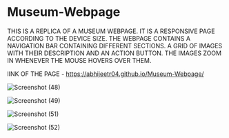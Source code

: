 # Museum-Webpage
THIS IS A REPLICA OF A MUSEUM WEBPAGE. IT IS A RESPONSIVE PAGE ACCORDING TO THE DEVICE SIZE. THE WEBPAGE CONTAINS A NAVIGATION BAR CONTAINING DIFFERENT SECTIONS. A GRID OF IMAGES WITH THEIR DESCRIPTION AND AN ACTION BUTTON.
THE IMAGES ZOOM IN WHENEVER THE MOUSE HOVERS OVER THEM. 

lINK OF THE PAGE - https://abhijeetr04.github.io/Museum-Webpage/

![Screenshot (48)](https://github.com/AbhijeetR04/Museum-Webpage/assets/119820879/d556b73d-2e45-49db-8c52-df172518ff5a)

![Screenshot (49)](https://github.com/AbhijeetR04/Museum-Webpage/assets/119820879/f79ce6b5-9ca0-4961-a88c-06b5ead5b6b8)

![Screenshot (51)](https://github.com/AbhijeetR04/Museum-Webpage/assets/119820879/a9da8ced-4d27-4173-b1f0-3d6443975544)

![Screenshot (52)](https://github.com/AbhijeetR04/Museum-Webpage/assets/119820879/a0a6d9ad-088d-4d29-8a38-0a12ca6c01f8)
